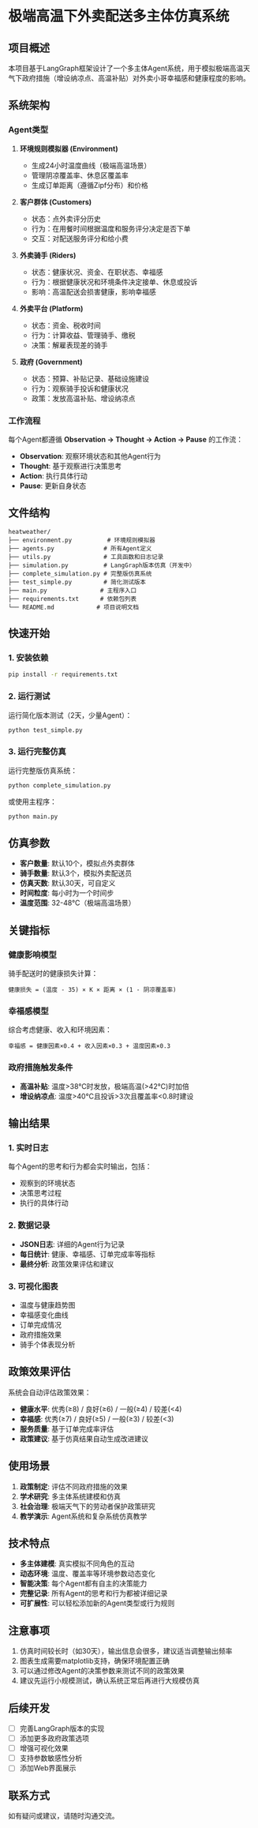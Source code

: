 # 极端高温下外卖配送多主体仿真系统

## 项目概述

本项目基于LangGraph框架设计了一个多主体Agent系统，用于模拟极端高温天气下政府措施（增设纳凉点、高温补贴）对外卖小哥幸福感和健康程度的影响。

## 系统架构

### Agent类型

1. **环境规则模拟器 (Environment)**
   - 生成24小时温度曲线（极端高温场景）
   - 管理阴凉覆盖率、休息区覆盖率
   - 生成订单距离（遵循Zipf分布）和价格

2. **客户群体 (Customers)**
   - 状态：点外卖评分历史
   - 行为：在用餐时间根据温度和服务评分决定是否下单
   - 交互：对配送服务评分和给小费

3. **外卖骑手 (Riders)**
   - 状态：健康状况、资金、在职状态、幸福感
   - 行为：根据健康状况和环境条件决定接单、休息或投诉
   - 影响：高温配送会损害健康，影响幸福感

4. **外卖平台 (Platform)**
   - 状态：资金、税收时间
   - 行为：计算收益、管理骑手、缴税
   - 决策：解雇表现差的骑手

5. **政府 (Government)**
   - 状态：预算、补贴记录、基础设施建设
   - 行为：观察骑手投诉和健康状况
   - 政策：发放高温补贴、增设纳凉点

### 工作流程

每个Agent都遵循 **Observation → Thought → Action → Pause** 的工作流：

- **Observation**: 观察环境状态和其他Agent行为
- **Thought**: 基于观察进行决策思考
- **Action**: 执行具体行动
- **Pause**: 更新自身状态

## 文件结构

```
heatweather/
├── environment.py          # 环境规则模拟器
├── agents.py              # 所有Agent定义
├── utils.py               # 工具函数和日志记录
├── simulation.py          # LangGraph版本仿真（开发中）
├── complete_simulation.py # 完整版仿真系统
├── test_simple.py         # 简化测试版本
├── main.py               # 主程序入口
├── requirements.txt      # 依赖包列表
└── README.md            # 项目说明文档
```

## 快速开始

### 1. 安装依赖

```bash
pip install -r requirements.txt
```

### 2. 运行测试

运行简化版本测试（2天，少量Agent）：

```bash
python test_simple.py
```

### 3. 运行完整仿真

运行完整版仿真系统：

```bash
python complete_simulation.py
```

或使用主程序：

```bash
python main.py
```

## 仿真参数

- **客户数量**: 默认10个，模拟点外卖群体
- **骑手数量**: 默认3个，模拟外卖配送员
- **仿真天数**: 默认30天，可自定义
- **时间粒度**: 每小时为一个时间步
- **温度范围**: 32-48°C（极端高温场景）

## 关键指标

### 健康影响模型

骑手配送时的健康损失计算：
```
健康损失 = (温度 - 35) × K × 距离 × (1 - 阴凉覆盖率)
```

### 幸福感模型

综合考虑健康、收入和环境因素：
```
幸福感 = 健康因素×0.4 + 收入因素×0.3 + 温度因素×0.3
```

### 政府措施触发条件

- **高温补贴**: 温度>38°C时发放，极端高温(>42°C)时加倍
- **增设纳凉点**: 温度>40°C且投诉>3次且覆盖率<0.8时建设

## 输出结果

### 1. 实时日志
每个Agent的思考和行为都会实时输出，包括：
- 观察到的环境状态
- 决策思考过程
- 执行的具体行动

### 2. 数据记录
- **JSON日志**: 详细的Agent行为记录
- **每日统计**: 健康、幸福感、订单完成率等指标
- **最终分析**: 政策效果评估和建议

### 3. 可视化图表
- 温度与健康趋势图
- 幸福感变化曲线
- 订单完成情况
- 政府措施效果
- 骑手个体表现分析

## 政策效果评估

系统会自动评估政策效果：

- **健康水平**: 优秀(≥8) / 良好(≥6) / 一般(≥4) / 较差(<4)
- **幸福感**: 优秀(≥7) / 良好(≥5) / 一般(≥3) / 较差(<3)
- **服务质量**: 基于订单完成率评估
- **政策建议**: 基于仿真结果自动生成改进建议

## 使用场景

1. **政策制定**: 评估不同政府措施的效果
2. **学术研究**: 多主体系统建模和仿真
3. **社会治理**: 极端天气下的劳动者保护政策研究
4. **教学演示**: Agent系统和复杂系统仿真教学

## 技术特点

- **多主体建模**: 真实模拟不同角色的互动
- **动态环境**: 温度、覆盖率等环境参数动态变化
- **智能决策**: 每个Agent都有自主的决策能力
- **完整记录**: 所有Agent的思考和行为都被详细记录
- **可扩展性**: 可以轻松添加新的Agent类型或行为规则

## 注意事项

1. 仿真时间较长时（如30天），输出信息会很多，建议适当调整输出频率
2. 图表生成需要matplotlib支持，确保环境配置正确
3. 可以通过修改Agent的决策参数来测试不同的政策效果
4. 建议先运行小规模测试，确认系统正常后再进行大规模仿真

## 后续开发

- [ ] 完善LangGraph版本的实现
- [ ] 添加更多政府政策选项
- [ ] 增强可视化效果
- [ ] 支持参数敏感性分析
- [ ] 添加Web界面展示

## 联系方式

如有疑问或建议，请随时沟通交流。
